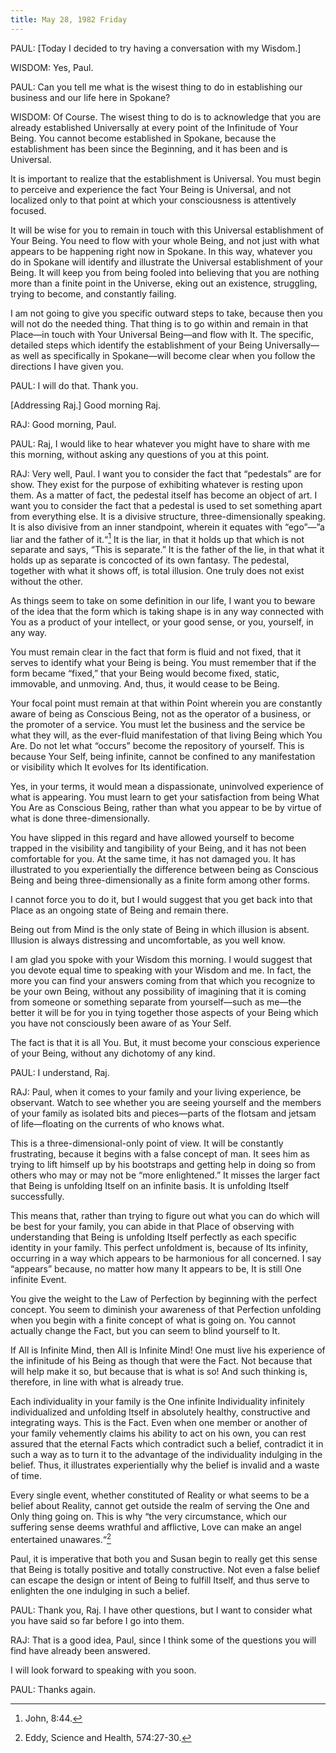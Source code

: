 ```yaml
---
title: May 28, 1982 Friday 
---
```


PAUL: [Today I decided to try having a conversation with my Wisdom.]

WISDOM: Yes, Paul.

PAUL: Can you tell me what is the wisest thing to do in establishing our
business and our life here in Spokane?

WISDOM: Of Course. The wisest thing to do is to acknowledge that you are
already established Universally at every point of the Infinitude of Your Being.
You cannot become established in Spokane, because the establishment has been
since the Beginning, and it has been and is Universal.

It is important to realize that the establishment is Universal. You must begin
to perceive and experience the fact Your Being is Universal, and not localized
only to that point at which your consciousness is attentively focused.

It will be wise for you to remain in touch with this Universal establishment of
Your Being. You need to flow with your whole Being, and not just with what
appears to be happening right now in Spokane. In this way, whatever you do in
Spokane will identify and illustrate the Universal establishment of your Being.
It will keep you from being fooled into believing that you are nothing more
than a finite point in the Universe, eking out an existence, struggling, trying
to become, and constantly failing.

I am not going to give you specific outward steps to take, because then you
will not do the needed thing. That thing is to go within and remain in that
Place—in touch with Your Universal Being—and flow with It. The specific,
detailed steps which identify the establishment of your Being Universally—as
well as specifically in Spokane—will become clear when you follow the
directions I have given you.

PAUL: I will do that. Thank you.

[Addressing Raj.] Good morning Raj.

RAJ: Good morning, Paul.

PAUL: Raj, I would like to hear whatever you might have to share with me this
morning, without asking any questions of you at this point.

RAJ: Very well, Paul. I want you to consider the fact that “pedestals” are for
show. They exist for the purpose of exhibiting whatever is resting upon them.
As a matter of fact, the pedestal itself has become an object of art. I want
you to consider the fact that a pedestal is used to set something apart from
everything else. It is a divisive structure, three-dimensionally speaking. It
is also divisive from an inner standpoint, wherein it equates with “ego”—”a
liar and the father of it.“[^1] It is the liar, in that it holds up that which is
not separate and says, “This is separate.” It is the father of the lie, in that
what it holds up as separate is concocted of its own fantasy. The pedestal,
together with what it shows off, is total illusion. One truly does not exist
without the other.

As things seem to take on some definition in our life, I want you to beware of
the idea that the form which is taking shape is in any way connected with You
as a product of your intellect, or your good sense, or you, yourself, in any
way.

You must remain clear in the fact that form is fluid and not fixed, that it
serves to identify what your Being is being. You must remember that if the form
became “fixed,” that your Being would become fixed, static, immovable, and
unmoving. And, thus, it would cease to be Being.

Your focal point must remain at that within Point wherein you are constantly
aware of being as Conscious Being, not as the operator of a business, or the
promoter of a service. You must let the business and the service be what they
will, as the ever-fluid manifestation of that living Being which You Are. Do
not let what “occurs” become the repository of yourself. This is because Your
Self, being infinite, cannot be confined to any manifestation or visibility
which It evolves for Its identification.

Yes, in your terms, it would mean a dispassionate, uninvolved experience of
what is appearing. You must learn to get your satisfaction from being What You
Are as Conscious Being, rather than what you appear to be by virtue of what is
done three-dimensionally.

You have slipped in this regard and have allowed yourself to become trapped in
the visibility and tangibility of your Being, and it has not been comfortable
for you. At the same time, it has not damaged you. It has illustrated to you
experientially the difference between being as Conscious Being and being
three-dimensionally as a finite form among other forms.

I cannot force you to do it, but I would suggest that you get back into that
Place as an ongoing state of Being and remain there.

Being out from Mind is the only state of Being in which illusion is absent.
Illusion is always distressing and uncomfortable, as you well know.

I am glad you spoke with your Wisdom this morning. I would suggest that you
devote equal time to speaking with your Wisdom and me. In fact, the more you
can find your answers coming from that which you recognize to be your own
Being, without any possibility of imagining that it is coming from someone or
something separate from yourself—such as me—the better it will be for you in
tying together those aspects of your Being which you have not consciously been
aware of as Your Self.

The fact is that it is all You. But, it must become your conscious experience
of your Being, without any dichotomy of any kind.

PAUL: I understand, Raj.

RAJ: Paul, when it comes to your family and your living experience, be
observant. Watch to see whether you are seeing yourself and the members of your
family as isolated bits and pieces—parts of the flotsam and jetsam of
life—floating on the currents of who knows what.

This is a three-dimensional-only point of view. It will be constantly
frustrating, because it begins with a false concept of man. It sees him as
trying to lift himself up by his bootstraps and getting help in doing so from
others who may or may not be “more enlightened.” It misses the larger fact
that Being is unfolding Itself on an infinite basis. It is unfolding Itself
successfully.

This means that, rather than trying to figure out what you can do which will be
best for your family, you can abide in that Place of observing with
understanding that Being is unfolding Itself perfectly as each specific
identity in your family. This perfect unfoldment is, because of Its infinity,
occurring in a way which appears to be harmonious for all concerned. I say
“appears” because, no matter how many It appears to be, It is still One
infinite Event.

You give the weight to the Law of Perfection by beginning with the perfect
concept. You seem to diminish your awareness of that Perfection unfolding when
you begin with a finite concept of what is going on. You cannot actually change
the Fact, but you can seem to blind yourself to It.

If All is Infinite Mind, then All is Infinite Mind! One must live his
experience of the infinitude of his Being as though that were the Fact. Not
because that will help make it so, but because that is what is so! And such
thinking is, therefore, in line with what is already true.

Each individuality in your family is the One infinite Individuality infinitely
individualized and unfolding Itself in absolutely healthy, constructive and
integrating ways. This is the Fact. Even when one member or another of your
family vehemently claims his ability to act on his own, you can rest assured
that the eternal Facts which contradict such a belief, contradict it in such a
way as to turn it to the advantage of the individuality indulging in the
belief. Thus, it illustrates experientially why the belief is invalid and a
waste of time.

Every single event, whether constituted of Reality or what seems to be a belief
about Reality, cannot get outside the realm of serving the One and Only thing
going on. This is why “the very circumstance, which our suffering sense deems
wrathful and afflictive, Love can make an angel entertained unawares.“[^2]

Paul, it is imperative that both you and Susan begin to really get this sense
that Being is totally positive and totally constructive. Not even a false
belief can escape the design or intent of Being to fulfill Itself, and thus
serve to enlighten the one indulging in such a belief.

PAUL: Thank you, Raj. I have other questions, but I want to consider what you
have said so far before I go into them.

RAJ: That is a good idea, Paul, since I think some of the questions you will
find have already been answered.

I will look forward to speaking with you soon.

PAUL: Thanks again.

[^1]: John, 8:44.
[^2]: Eddy, Science and Health, 574:27-30.

